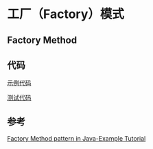 # 工厂（Factory）模式


## Factory Method


## 代码

[示例代码](../src/main/java/com/github/tonydeng/desgin/factory)

[测试代码](../src/test/java/com/github/tonydeng/desgin/factory)

## 参考


[Factory Method pattern in Java-Example Tutorial](https://www.javacodegeeks.com/2013/05/factory-method-pattern-in-java.html)